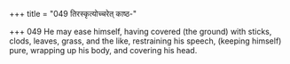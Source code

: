 +++
title = "049 तिरस्कृत्योच्चरेत् काष्ठ-"

+++
049	He may ease himself, having covered (the ground) with sticks, clods, leaves, grass, and the like, restraining his speech, (keeping himself) pure, wrapping up his body, and covering his head.